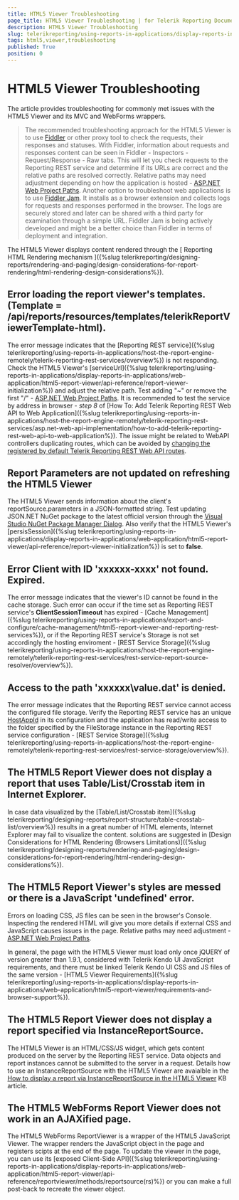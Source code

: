 ```yaml
---
title: HTML5 Viewer Troubleshooting
page_title: HTML5 Viewer Troubleshooting | for Telerik Reporting Documentation
description: HTML5 Viewer Troubleshooting
slug: telerikreporting/using-reports-in-applications/display-reports-in-applications/web-application/troubleshooting/html5-viewer-troubleshooting
tags: html5,viewer,troubleshooting
published: True
position: 0
---
```


# HTML5 Viewer Troubleshooting



The article provides troubleshooting for commonly met issues with the HTML5 Viewer and its MVC and WebForms wrappers.

> The recommended troubleshooting approach for the HTML5 Viewer is to use             [Fiddler](http://www.telerik.com/fiddler)  or other proxy tool to check the requests, their responses and statuses.            With Fiddler, information about requests and responses content can be seen in Fiddler - Inspectors - Request/Response - Raw tabs.            This will let you check requests to the Reporting REST service and determine if its URLs are correct and the relative paths are resolved correctly.           Relative paths may need adjustment depending on how the application is hosted -  [ASP.NET Web Project Paths](https://msdn.microsoft.com/en-us/library/ms178116.aspx).         Another option to troubleshoot web applications is to use            [Fiddler Jam](http://www.telerik.com/fiddler). It installs as a browser extension and collects logs for requests and responses performed in the browser.           The logs are securely stored and later can be shared with a third party for examination through a simple URL.           Fiddler Jam is being actively developed and might be a better choice than Fiddler in terms of deployment and integration.         

The HTML5 Viewer displays content rendered through the [        Reporting HTML Rendering mechanism      ]({%slug telerikreporting/designing-reports/rendering-and-paging/design-considerations-for-report-rendering/html-rendering-design-considerations%}).       

## Error loading the report viewer's templates. (Template = /api/reports/resources/templates/telerikReportViewerTemplate-html).

The error message indicates that the [Reporting REST service]({%slug telerikreporting/using-reports-in-applications/host-the-report-engine-remotely/telerik-reporting-rest-services/overview%}) is not responding.           Check the HTML5 Viewer's [serviceUrl]({%slug telerikreporting/using-reports-in-applications/display-reports-in-applications/web-application/html5-report-viewer/api-reference/report-viewer-initialization%}) and adjust the relative path.           Test adding "~" or remove the first "/" -  [ASP.NET Web Project Paths](https://msdn.microsoft.com/en-us/library/ms178116.aspx). It is recommended to test the service by address in browser - *step 8*  of           [How To: Add Telerik Reporting REST Web API to Web Application]({%slug telerikreporting/using-reports-in-applications/host-the-report-engine-remotely/telerik-reporting-rest-services/asp.net-web-api-implementation/how-to-add-telerik-reporting-rest-web-api-to-web-application%}).           The issue might be related to WebAPI controllers duplicating routes, which can be avoided by  [changing the registered by default Telerik Reporting REST Web API routes](http://www.telerik.com/support/kb/reporting/details/how-to-change-reporting-rest-web-api-routes-registered-by-default).         

## Report Parameters are not updated on refreshing the HTML5 Viewer

The HTML5 Viewer sends information about the client's reportSource.parameters in a JSON-formatted string.           Test updating JSON.NET NuGet package to the latest official version through the  [Visual Studio NuGet Package Manager Dialog](https://docs.nuget.org/consume/package-manager-dialog). Also verify that the HTML5 Viewer's [persisSession]({%slug telerikreporting/using-reports-in-applications/display-reports-in-applications/web-application/html5-report-viewer/api-reference/report-viewer-initialization%})           is set to __false__.         

## Error Client with ID 'xxxxxx-xxxx' not found. Expired.

The error message indicates that the viewer's ID cannot be found in the cache storage.           Such error can occur if the time set as Reporting REST service's __ClientSessionTimeout__ has expired - [Cache Management]({%slug telerikreporting/using-reports-in-applications/export-and-configure/cache-management/html5-report-viewer-and-reporting-rest-services%}),           or if the Reporting REST service's Storage is not set accordingly the hosting enviroment - [REST Service Storage]({%slug telerikreporting/using-reports-in-applications/host-the-report-engine-remotely/telerik-reporting-rest-services/rest-service-report-source-resolver/overview%}).         

## Access to the path 'xxxxxx\value.dat' is denied.

The error message indicates that the Reporting REST service cannot access the configured file storage.           Verify the Reporting REST service has an unique  [HostAppId](/reporting/api/Telerik.Reporting.Services.ReportServiceConfiguration#Telerik_Reporting_Services_ReportServiceConfiguration_HostAppId)            in its configuration and the application has read/write access to the folder specified by the FileStorage instance in the Reporting REST service configuration           - [REST Service Storage]({%slug telerikreporting/using-reports-in-applications/host-the-report-engine-remotely/telerik-reporting-rest-services/rest-service-storage/overview%}).         

## The HTML5 Report Viewer does not display a report that uses Table/List/Crosstab item in Internet Explorer.

In case data visualized by the [Table/List/Crosstab item]({%slug telerikreporting/designing-reports/report-structure/table-crosstab-list/overview%})           results in a great number of HTML elements, Internet Explorer may fail to visualize the content. solutions are suggested in           [Design Considerations for HTML Rendering (Browsers Limitations)]({%slug telerikreporting/designing-reports/rendering-and-paging/design-considerations-for-report-rendering/html-rendering-design-considerations%}).         

## The HTML5 Report Viewer's styles are messed or there is a JavaScript 'undefined' error.

Errors on loading CSS, JS files can be seen in the browser's Console.           Inspecting the rendered HTML will give you more details if external CSS and JavaScript causes issues in the page.           Relative paths may need adjustment -  [ASP.NET Web Project Paths](https://msdn.microsoft.com/en-us/library/ms178116.aspx).         

In general, the page with the HTML5 Viewer must load only once jQUERY of version greater than 1.9.1,           considered with Telerik Kendo UI JavaScript requirements, and there must be linked Telerik Kendo UI CSS           and JS files of the same version - [HTML5 Viewer Requirements]({%slug telerikreporting/using-reports-in-applications/display-reports-in-applications/web-application/html5-report-viewer/requirements-and-browser-support%}).         

## The HTML5 Report Viewer does not display a report specified via InstanceReportSource.

The HTML5 Viewer is an HTML/CSS/JS widget, which gets content produced on the server by the Reporting REST service.           Data objects and report instances cannot be submitted to the server in a request.           Details how to use an InstanceReportSource with the HTML5 Viewer are avaialble in the  [How to display a report via InstanceReportSource in the HTML5 Viewer](http://www.telerik.com/support/kb/reporting/details/how-to-display-a-report-via-instancereportsource-in-the-html5-viewer)  KB article.         

## The HTML5 WebForms Report Viewer does not work in an AJAXified page.

The HTML5 WebForms ReportViewer is a wrapper of the HTML5 JavaScript Viewer.           The wrapper renders the JavaScript object in the page and registers scipts at the end of the page.           To update the viewer in the page, you can use its [exposed Client-Side API]({%slug telerikreporting/using-reports-in-applications/display-reports-in-applications/web-application/html5-report-viewer/api-reference/reportviewer/methods/reportsource(rs)%})           or you can make a full post-back to recreate the viewer object.         


